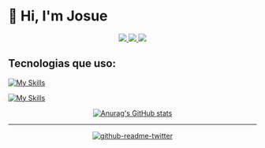 # 👋 Hi, I'm Josue
<p align="center">
  <a href="https://twitter.com/josuesn1402">  
    <img src="https://skillicons.dev/icons?i=twitter" />
  </a>  
  <a href="https://www.instagram.com/josuesn1402/">  
    <img src="https://skillicons.dev/icons?i=instagram" />
  </a>  
  <a href="https://www.linkedin.com/in/josue-sanchez-nima/">  
    <img src="https://skillicons.dev/icons?i=linkedin" />
  </a>
</p>

## Tecnologias que uso:
[![My Skills](https://skillicons.dev/icons?i=git,html,css,js,sass,mysql,java)](https://skillicons.dev)

[![My Skills](https://skillicons.dev/icons?i=figma,vscode,ps)](https://skillicons.dev)

<p align="center">
  <a href="https://github.com/anuraghazra/github-readme-stats">
    <img align="center" src="https://github-readme-stats.vercel.app/api?username=josueSN1402&show_icons=true&theme=dracula" alt="Anurag's GitHub stats" />
  </a>
</p>
<hr/>
<p align="center">
  <a href="https://twitter.com/josuesn1402">
    <img src="https://github-readme-twitter.gazf.vercel.app/api?id=josuesn1402&amp;layout=wide" alt="github-readme-twitter" />
  </a>
</p>

